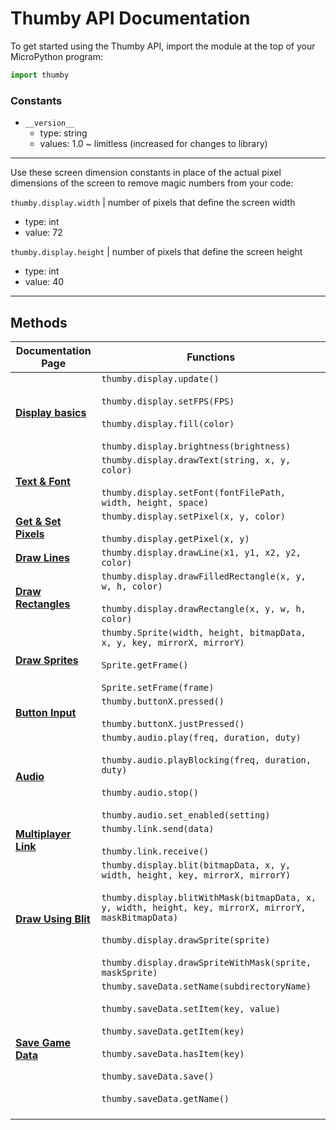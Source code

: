 # Thumby API Documentation

To get started using the Thumby API, import the module at the top of your MicroPython program:

```py
import thumby
```

### Constants

* `__version__`
    * type: string
    * values: 1.0 ~ limitless (increased for changes to library)

---

Use these screen dimension constants in place of the actual pixel dimensions of the screen to remove magic numbers from your code:

`thumby.display.width` | number of pixels that define the screen width

* type: int
* value: 72

`thumby.display.height` | number of pixels that define the screen height

* type: int
* value: 40

---

## Methods

<style>
   .md-typeset table:not([class]) {
      display: table;
      font-family: Roboto;
      font-size: 13pt;
   } 
</style>

| Documentation Page    	             | Functions   	                             |
|----------------------------------------|-------------------------------------------|
| [**Display basics**](/API/Graphics/)   | `thumby.display.update()`<br><br>`thumby.display.setFPS(FPS)`<br><br>`thumby.display.fill(color)`<br><br>`thumby.display.brightness(brightness)` |
| [**Text & Font**](/API/Text-and-Font/) | `thumby.display.drawText(string, x, y, color)`<br><br>`thumby.display.setFont(fontFilePath, width, height, space)` |
| [**Get & Set Pixels**](/API/Pixels/)   | `thumby.display.setPixel(x, y, color)`<br><br>`thumby.display.getPixel(x, y)` |
| [**Draw Lines**](/API/Lines/)          | `thumby.display.drawLine(x1, y1, x2, y2, color)` |
| [**Draw Rectangles**](/API/Rectangles/)| `thumby.display.drawFilledRectangle(x, y, w, h, color)`<br><br>`thumby.display.drawRectangle(x, y, w, h, color)` |
| [**Draw Sprites**](/API/Sprites/)      | `thumby.Sprite(width, height, bitmapData, x, y, key, mirrorX, mirrorY)`<br><br>`Sprite.getFrame()`<br><br>`Sprite.setFrame(frame)` |
| [**Button Input** ](/API/Buttons/)     | `thumby.buttonX.pressed()`<br><br>`thumby.buttonX.justPressed()`  	|
| [**Audio**](/API/Audio/)               | `thumby.audio.play(freq, duration, duty)`<br><br>`thumby.audio.playBlocking(freq, duration, duty)`<br><br>`thumby.audio.stop()`<br><br>`thumby.audio.set_enabled(setting)`|
| [**Multiplayer Link** ](/API/Link/)    | `thumby.link.send(data)`<br><br>`thumby.link.receive()`  	|
| [**Draw Using Blit**](/API/Blit-Draw/) | `thumby.display.blit(bitmapData, x, y, width, height, key, mirrorX, mirrorY)`<br><br>`thumby.display.blitWithMask(bitmapData, x, y, width, height, key, mirrorX, mirrorY, maskBitmapData)`<br><br>`thumby.display.drawSprite(sprite)`<br><br>`thumby.display.drawSpriteWithMask(sprite, maskSprite)`  	|
| [**Save Game Data**](/API/Save-Files.md) | `thumby.saveData.setName(subdirectoryName)` <br><br> `thumby.saveData.setItem(key, value)` <br><br> `thumby.saveData.getItem(key)` <br><br> `thumby.saveData.hasItem(key)` <br><br> `thumby.saveData.save()` <br><br> `thumby.saveData.getName()` <br><br> |